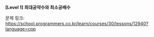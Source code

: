 **[Level 1] 최대공약수와 최소공배수**

문제 링크: https://school.programmers.co.kr/learn/courses/30/lessons/12940?language=cpp
